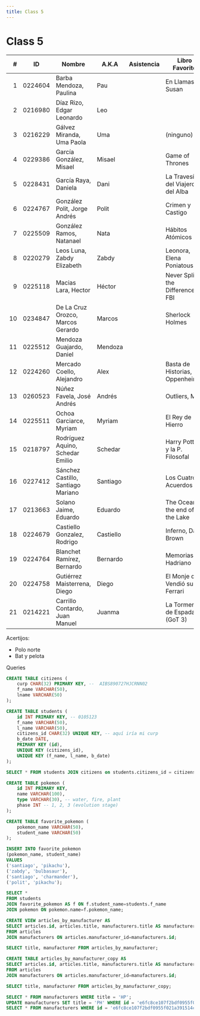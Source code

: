 ```yaml
---
title: Class 5
---
```

Class 5
=======

|  # | ID      | Nombre                             | A.K.A     | Asistencia | Libro Favorito                   |
|---:|---------|------------------------------------|-----------|------------|----------------------------------|
|  1 | 0224604 | Barba Mendoza, Paulina             | Pau       |            | En Llamas, Susan                 |
|  2 | 0216980 | Díaz Rizo, Edgar Leonardo          | Leo       |            |                                  | 
|  3 | 0216229 | Gálvez Miranda, Uma Paola          | Uma       |            | (ninguno)                        | 
|  4 | 0229386 | García González, Misael            | Misael    |            | Game of Thrones                  |
|  5 | 0228431 | García Raya, Daniela               | Dani      |            | La Travesía del Viajero del Alba |
|  6 | 0224767 | González Polit, Jorge Andrés       | Polit     |            | Crimen y Castigo                 | 
|  7 | 0225509 | González Ramos, Natanael           | Nata      |            | Hábitos Atómicos                 | 
|  8 | 0220279 | Leos Luna, Zabdy Elizabeth         | Zabdy     |            | Leonora, Elena Poniatouska       |
|  9 | 0225118 | Macias Lara, Hector                | Héctor    |            | Never Split the Difference, FBI  |
| 10 | 0234847 | De La Cruz Orozco, Marcos Gerardo  | Marcos    |            | Sherlock Holmes                  |
| 11 | 0225512 | Mendoza Guajardo, Daniel           | Mendoza   |            |                                  |
| 12 | 0224260 | Mercado Coello, Alejandro          | Alex      |            | Basta de Historias, Oppenheimer  | 
| 13 | 0260523 | Núñez Favela, José Andrés          | Andrés    |            | Outliers, Max                    |
| 14 | 0225511 | Ochoa Garciarce, Myriam            | Myriam    |            | El Rey de Hierro                 | 
| 15 | 0218797 | Rodríguez Aquino, Schedar Emilio   | Schedar   |            | Harry Potter y la P. Filosofal   | 
| 16 | 0227412 | Sánchez Castillo, Santiago Mariano | Santiago  |            | Los Cuatro Acuerdos              |
| 17 | 0213663 | Solano Jaime, Eduardo              | Eduardo   |            | The Ocean at the end of the Lake |
| 18 | 0224679 | Castiello Gonzalez, Rodrigo        | Castiello |            | Inferno, Dan Brown               |
| 19 | 0224764 | Blanchet Ramírez, Bernardo         | Bernardo  |            | Memorias de Hadriano             |
| 20 | 0224758 | Gutiérrez Maisterrena, Diego       | Diego     |            | El Monje que Vendió su Ferrari   |
| 21 | 0214221 | Carrillo Contardo, Juan Manuel     | Juanma    |            | La Tormenta de Espadas (GoT 3)   |

Acertijos:

- Polo norte
- Bat y pelota

Queries

```sql
CREATE TABLE citizens (
    curp CHAR(32) PRIMARY KEY, --  AIBS890727HJCRNN02
    f_name VARCHAR(50),
    lname VARCHAR(50)
);

CREATE TABLE students (
    id INT PRIMARY KEY, -- 0105123
    f_name VARCHAR(50),
    l_name VARCHAR(50),
    citizens_id CHAR(32) UNIQUE KEY, -- aquí iría mi curp
    b_date DATE,
    PRIMARY KEY (id),
    UNIQUE KEY (citizens_id),
    UNIQUE KEY (f_name, l_name, b_date)
);

SELECT * FROM students JOIN citizens on students.citizens_id = citizens.curp;

CREATE TABLE pokemon (
    id INT PRIMARY KEY,
    name VARCHAR(100),
    type VARCHAR(30), -- water, fire, plant
    phase INT -- 1, 2, 3 (evolution stage)
);

CREATE TABLE favorite_pokemon (
    pokemon_name VARCHAR(50),
    student_name VARCHAR(50)
);

INSERT INTO favorite_pokemon
(pokemon_name, student_name)
VALUES
('santiago', 'pikachu'),
('zabdy', 'bulbasaur'),
('santiago', 'charmander'),
('polit', 'pikachu');

SELECT *
FROM students
JOIN favorite_pokemon AS f ON f.student_name=students.f_name
JOIN pokemon ON pokemon.name=f.pokemon_name;

CREATE VIEW articles_by_manufacturer AS
SELECT articles.id, articles.title, manufacturers.title AS manufacturer, articles.price
FROM articles
JOIN manufacturers ON articles.manufacturer_id=manufacturers.id;

SELECT title, manufacturer FROM articles_by_manufacturer;

CREATE TABLE articles_by_manufacturer_copy AS
SELECT articles.id, articles.title, manufacturers.title AS manufacturer, articles.price
FROM articles
JOIN manufacturers ON articles.manufacturer_id=manufacturers.id;

SELECT title, manufacturer FROM articles_by_manufacturer_copy;

SELECT * FROM manufacturers WHERE title = 'HP';
UPDATE manufacturers SET title = 'PH' WHERE id = 'e6fc8ce107f2bdf0955f021a391514ce';
SELECT * FROM manufacturers WHERE id = 'e6fc8ce107f2bdf0955f021a391514ce';
```
